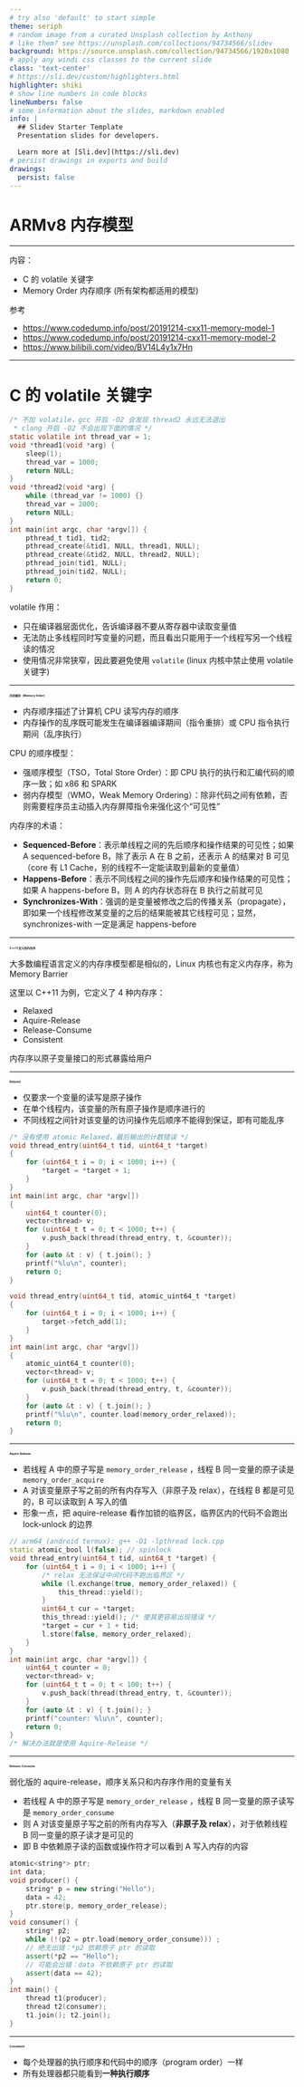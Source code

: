 ```yaml
---
# try also 'default' to start simple
theme: seriph
# random image from a curated Unsplash collection by Anthony
# like them? see https://unsplash.com/collections/94734566/slidev
background: https://source.unsplash.com/collection/94734566/1920x1080
# apply any windi css classes to the current slide
class: 'text-center'
# https://sli.dev/custom/highlighters.html
highlighter: shiki
# show line numbers in code blocks
lineNumbers: false
# some information about the slides, markdown enabled
info: |
  ## Slidev Starter Template
  Presentation slides for developers.

  Learn more at [Sli.dev](https://sli.dev)
# persist drawings in exports and build
drawings:
  persist: false
---
```


# ARMv8 内存模型

---

内容：

- C 的 volatile 关键字
- Memory Order 内存顺序 (所有架构都适用的模型)

参考

- https://www.codedump.info/post/20191214-cxx11-memory-model-1
- https://www.codedump.info/post/20191214-cxx11-memory-model-2
- https://www.bilibili.com/video/BV14L4y1x7Hn

---

# C 的 volatile 关键字

<div class="grid grid-cols-2 gap-x-4">

<div>

```c
/* 不加 volatile，gcc 开启 -O2 会发现 thread2 永远无法退出
 * clang 开启 -O2 不会出现下面的情况 */
static volatile int thread_var = 1;
void *thread1(void *arg) {
    sleep(1);
    thread_var = 1000;
    return NULL;
}
void *thread2(void *arg) {
    while (thread_var != 1000) {}
    thread_var = 2000;
    return NULL;
}
int main(int argc, char *argv[]) {
    pthread_t tid1, tid2;
    pthread_create(&tid1, NULL, thread1, NULL);
    pthread_create(&tid2, NULL, thread2, NULL);
    pthread_join(tid1, NULL);
    pthread_join(tid2, NULL);
    return 0;
}
```

</div>

<div>

volatile 作用：

- 只在编译器层面优化，告诉编译器不要从寄存器中读取变量值
- 无法防止多线程同时写变量的问题，而且看出只能用于一个线程写另一个线程读的情况
- 使用情况非常狭窄，因此要避免使用 `volatile` (linux 内核中禁止使用 volatile 关键字)

</div>

</div>

---

## 内存顺序（Memory Order）

- 内存顺序描述了计算机 CPU 读写内存的顺序
- 内存操作的乱序既可能发生在编译器编译期间（指令重排）或 CPU 指令执行期间（乱序执行）

CPU 的顺序模型：

- 强顺序模型（TSO，Total Store Order）：即 CPU 执行的执行和汇编代码的顺序一致；如 x86 和 SPARK
- 弱内存模型（WMO，Weak Memory Ordering）：除非代码之间有依赖，否则需要程序员主动插入内存屏障指令来强化这个“可见性”

内存序的术语：

- **Sequenced-Before**：表示单线程之间的先后顺序和操作结果的可见性；如果 A sequenced-before B，除了表示 A 在 B 之前，还表示 A 的结果对 B 可见（core 有 L1 Cache，别的线程不一定能读取到最新的变量值）
- **Happens-Before**：表示不同线程之间的操作先后顺序和操作结果的可见性；如果 A happens-before B，则 A 的内存状态将在 B 执行之前就可见
- **Synchronizes-With**：强调的是变量被修改之后的传播关系（propagate），即如果一个线程修改某变量的之后的结果能被其它线程可见；显然，synchronizes-with 一定是满足 happens-before

---

## C++11 定义的内存序

大多数编程语言定义的内存序模型都是相似的，Linux 内核也有定义内存序，称为 Memory Barrier

这里以 C++11 为例，它定义了 4 种内存序：

- Relaxed
- Aquire-Release
- Release-Consume
- Consistent

内存序以原子变量接口的形式暴露给用户

---

## Relaxed

- 仅要求一个变量的读写是原子操作
- 在单个线程内，该变量的所有原子操作是顺序进行的
- 不同线程之间针对该变量的访问操作先后顺序不能得到保证，即有可能乱序

<div class="grid grid-cols-2 gap-x-4">

<div>

```c
/* 没有使用 atomic Relaxed，最后输出的计数错误 */
void thread_entry(uint64_t tid, uint64_t *target)
{
    for (uint64_t i = 0; i < 1000; i++) {
        *target = *target + 1;
    }
}
int main(int argc, char *argv[])
{
    uint64_t counter(0);
    vector<thread> v;
    for (uint64_t t = 0; t < 1000; t++) {
        v.push_back(thread(thread_entry, t, &counter));
    }
    for (auto &t : v) { t.join(); }
    printf("%lu\n", counter);
    return 0;
}
```

</div>

<div>

```c
void thread_entry(uint64_t tid, atomic_uint64_t *target)
{
    for (uint64_t i = 0; i < 1000; i++) {
        target->fetch_add(1);
    }
}
int main(int argc, char *argv[])
{
    atomic_uint64_t counter(0);
    vector<thread> v;
    for (uint64_t t = 0; t < 1000; t++) {
        v.push_back(thread(thread_entry, t, &counter));
    }
    for (auto &t : v) { t.join(); }
    printf("%lu\n", counter.load(memory_order_relaxed));
    return 0;
}
```

</div>

</div>

---

## Aquire-Release


<div class="grid grid-cols-2 gap-x-4">

<div class="text-sm">

- 若线程 A 中的原子写是 `memory_order_release` ，线程 B 同一变量的原子读是 `memory_order_acquire`
- A 对该变量原子写之前的所有内存写入（非原子及 relax），在线程 B 都是可见的，B 可以读取到 A 写入的值
- 形象一点，把 aquire-release 看作加锁的临界区，临界区内的代码不会跑出 lock-unlock 的边界

</div>

<div>

```cpp
// arm64 (android termux): g++ -O1 -lpthread lock.cpp
static atomic_bool l(false); // spinlock
void thread_entry(uint64_t tid, uint64_t *target) {
    for (uint64_t i = 0; i < 1000; i++) {
        /* relax 无法保证中间代码不跑出临界区 */
        while (l.exchange(true, memory_order_relaxed)) {
            this_thread::yield();
        }
        uint64_t cur = *target;
        this_thread::yield(); /* 使其更容易出现错误 */
        *target = cur + 1 + tid;
        l.store(false, memory_order_relaxed);
    }
}
int main(int argc, char *argv[]) {
    uint64_t counter = 0;
    vector<thread> v;
    for (uint64_t t = 0; t < 100; t++) {
        v.push_back(thread(thread_entry, t, &counter));
    }
    for (auto &t : v) { t.join(); }
    printf("counter: %lu\n", counter);
    return 0;
}
/* 解决办法就是使用 Aquire-Release */
```

</div>

</div>

<style>
h2 {
  font-size: 5px;
}
</style>

---

## Release-Consume

<div class="grid grid-cols-2 gap-x-4">

<div>

弱化版的 aquire-release，顺序关系只和内存序作用的变量有关

- 若线程 A 中的原子写是 `memory_order_release` ，线程 B 同一变量的原子读写是 `memory_order_consume`
- 则 A 对该变量原子写之前的所有内存写入（**非原子及 relax**），对于依赖线程 B 同一变量的原子读才是可见的
- 即 B 中依赖原子读的函数或操作符才可以看到 A 写入内存的内容

</div>

<div>

```cpp
atomic<string*> ptr;
int data;
void producer() {
    string* p = new string("Hello");
    data = 42;
    ptr.store(p, memory_order_release);
}
void consumer() {
    string* p2;
    while (!(p2 = ptr.load(memory_order_consume))) ;
    // 绝无出错：*p2 依赖原子 ptr 的读取
    assert(*p2 == "Hello");
    // 可能会出错：data 不依赖原子 ptr 的读取
    assert(data == 42);
}
int main() {
    thread t1(producer);
    thread t2(consumer);
    t1.join(); t2.join();
}
```

</div>

</div>

---

## Consistent

<div class="grid grid-cols-2 gap-x-4">

<div>

<div class="text-sm">

- 每个处理器的执行顺序和代码中的顺序（program order）一样
- 所有处理器都只能看到**一种执行顺序**

</div>

</div>

<div>

```cpp

```

</div>

</div>
